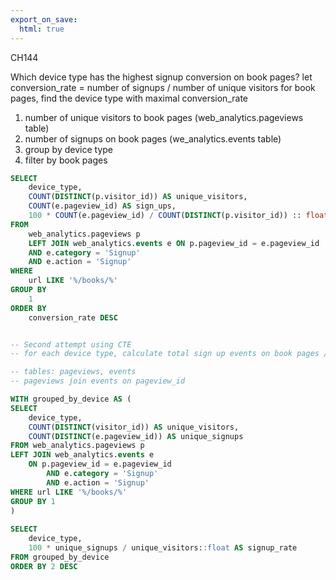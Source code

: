```yaml
---
export_on_save:
  html: true
---
```

CH144

Which device type has the highest signup conversion on book pages?
let conversion_rate = number of signups / number of unique visitors
for book pages, find the device type with maximal conversion_rate
1. number of unique visitors to book pages (web_analytics.pageviews table)
2. number of signups on book pages (we_analytics.events table)
3. group by device type
4. filter by book pages

```sql
SELECT
	device_type,
	COUNT(DISTINCT(p.visitor_id)) AS unique_visitors,
	COUNT(e.pageview_id) AS sign_ups,
	100 * COUNT(e.pageview_id) / COUNT(DISTINCT(p.visitor_id)) :: float AS conversion_rate
FROM
	web_analytics.pageviews p
	LEFT JOIN web_analytics.events e ON p.pageview_id = e.pageview_id
	AND e.category = 'Signup'
	AND e.action = 'Signup'
WHERE
	url LIKE '%/books/%'
GROUP BY
	1
ORDER BY
	conversion_rate DESC
```
```sql

-- Second attempt using CTE
-- for each device type, calculate total sign up events on book pages / total visitors to book pages

-- tables: pageviews, events
-- pageviews join events on pageview_id

WITH grouped_by_device AS (
SELECT 
	device_type,
	COUNT(DISTINCT(visitor_id)) AS unique_visitors,
	COUNT(DISTINCT(e.pageview_id)) AS unique_signups
FROM web_analytics.pageviews p  
LEFT JOIN web_analytics.events e 
	ON p.pageview_id = e.pageview_id
		AND e.category = 'Signup'
		AND e.action = 'Signup'
WHERE url LIKE '%/books/%'
GROUP BY 1
)
	
SELECT 
	device_type,
	100 * unique_signups / unique_visitors::float AS signup_rate
FROM grouped_by_device
ORDER BY 2 DESC
```